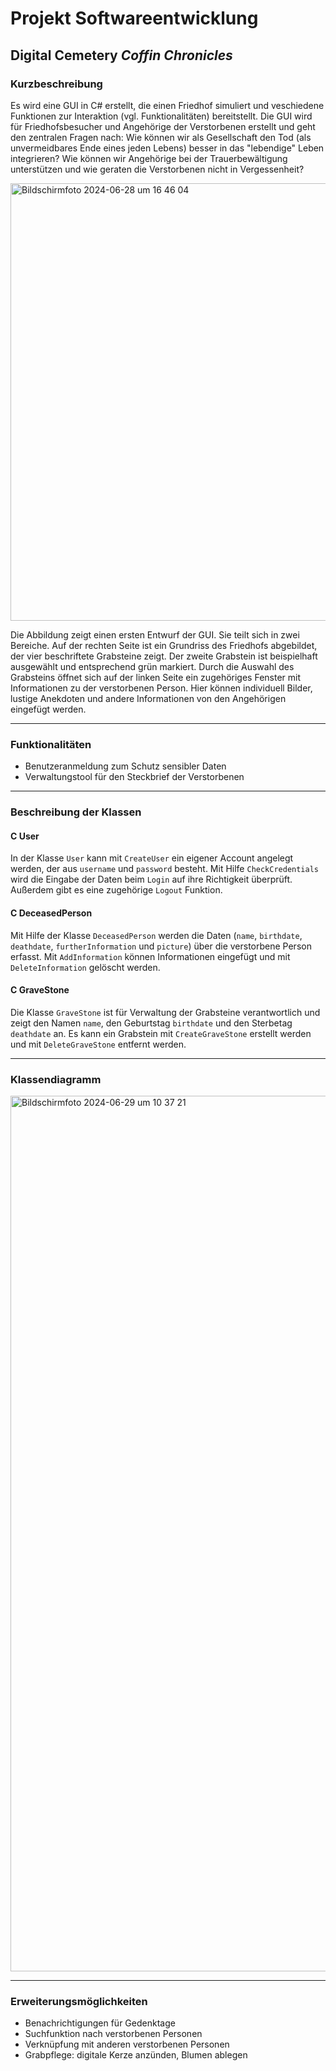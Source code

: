 # Projekt Softwareentwicklung
## Digital Cemetery _Coffin Chronicles_

### Kurzbeschreibung
Es wird eine GUI in C# erstellt, die einen Friedhof simuliert und veschiedene Funktionen zur Interaktion (vgl. Funktionalitäten) bereitstellt. Die GUI wird für Friedhofsbesucher und Angehörige der Verstorbenen erstellt und geht den zentralen Fragen nach: Wie können wir als Gesellschaft den Tod (als unvermeidbares Ende eines jeden Lebens) besser in das "lebendige" Leben integrieren? Wie können wir Angehörige bei der Trauerbewältigung unterstützen und wie geraten die Verstorbenen nicht in Vergessenheit?

<img width="700" alt="Bildschirmfoto 2024-06-28 um 16 46 04" src="https://github.com/luisewinzer/SE-Projekt/assets/166633502/fba8f5f8-8d28-48ae-8a01-735003ecd60f">

Die Abbildung zeigt einen ersten Entwurf der GUI. Sie teilt sich in zwei Bereiche. Auf der rechten Seite ist ein Grundriss des Friedhofs abgebildet, der vier beschriftete Grabsteine zeigt. Der zweite Grabstein ist beispielhaft ausgewählt und entsprechend grün markiert. Durch die Auswahl des Grabsteins öffnet sich auf der linken Seite ein zugehöriges Fenster mit Informationen zu der verstorbenen Person. Hier können individuell Bilder, lustige Anekdoten und andere Informationen von den Angehörigen eingefügt werden.

---

### Funktionalitäten
- Benutzeranmeldung zum Schutz sensibler Daten
- Verwaltungstool für den Steckbrief der Verstorbenen

---

### Beschreibung der Klassen
#### C User
In der Klasse `User` kann mit `CreateUser` ein eigener Account angelegt werden, der aus `username` und `password` besteht. Mit Hilfe `CheckCredentials` wird die Eingabe der Daten beim `Login` auf ihre Richtigkeit überprüft. Außerdem gibt es eine zugehörige `Logout` Funktion.

#### C DeceasedPerson
Mit Hilfe der Klasse `DeceasedPerson` werden die Daten (`name`, `birthdate`, `deathdate`, `furtherInformation` und `picture`) über die verstorbene Person erfasst. Mit `AddInformation` können Informationen eingefügt und mit `DeleteInformation` gelöscht werden.

#### C GraveStone
Die Klasse `GraveStone` ist für Verwaltung der Grabsteine verantwortlich und zeigt den Namen `name`, den Geburtstag `birthdate` und den Sterbetag `deathdate` an. Es kann ein Grabstein mit `CreateGraveStone` erstellt werden und mit `DeleteGraveStone` entfernt werden.

---

### Klassendiagramm
<img width="1401" alt="Bildschirmfoto 2024-06-29 um 10 37 21" src="https://github.com/luisewinzer/SE-Projekt/assets/166633502/f2f7cc8d-e33e-40f3-8212-511f6ad38b45">

---

### Erweiterungsmöglichkeiten
- Benachrichtigungen für Gedenktage
- Suchfunktion nach verstorbenen Personen
- Verknüpfung mit anderen verstorbenen Personen
- Grabpflege: digitale Kerze anzünden, Blumen ablegen
